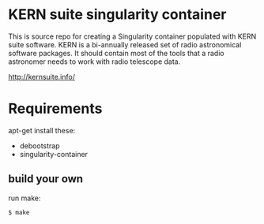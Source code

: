 # KERN suite singularity container

This is source repo for creating a Singularity container populated with
KERN suite software. KERN is a bi-annually released set of radio astronomical
software packages. It should contain most of the tools that a radio astronomer
needs to work with radio telescope data.

http://kernsuite.info/

# Requirements

apt-get install these:

 - debootstrap
 - singularity-container
 
 
## build your own

run make:
```
$ make
```


